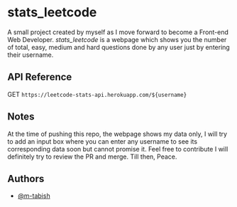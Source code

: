
# stats_leetcode  

A small project created by myself as I move forward to become a Front-end Web Developer. *stats_leetcode* is a webpage which shows you the number of total, easy, medium and hard questions done by any user just by entering their username. 



## API Reference

 
  GET `https://leetcode-stats-api.herokuapp.com/${username}`



## Notes
At the time of pushing this repo, the webpage shows my data only, I will try to add an input box where you can enter any username to see its corresponding data soon but cannot promise it. Feel free to contribute I will definitely try to review the PR and merge. Till then, Peace.

## Authors

- [@m-tabish](https://www.github.com/m-tabish)

